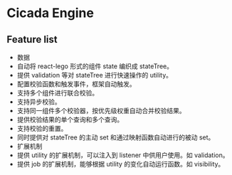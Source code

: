 # Cicada Engine

## Feature list

 - 数据
  - 自动将 react-lego 形式的组件 state 编织成 stateTree。
  - 提供 validation 等对 stateTree 进行快速操作的 utility。
   - 配置校验函数和触发事件，框架自动触发。
   - 支持多个组件进行联合校验。
   - 支持异步校验。
   - 支持同一组件多个校验器，按优先级权重自动合并校验结果。
   - 提供校验结果的单个查询和多个查询。
   - 支持校验的重置。
  - 同时提供对 stateTree 的主动 set 和通过映射函数自动进行的被动 set。
 - 扩展机制
  - 提供 utility 的扩展机制，可以注入到 listener 中供用户使用。如 validation。
  - 提供 job 的扩展机制，能够根据 utility 的变化自动运行函数。如 visibility。

